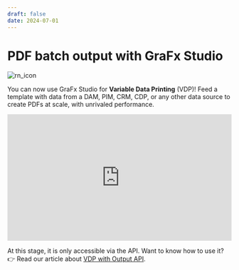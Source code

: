 ```yaml
---
draft: false
date: 2024-07-01
---
```


# PDF batch output with GraFx Studio

![rn_icon](https://chilipublishdocs.imgix.net/logos/CHILI_LOGOS_OK-10.svg)

You can now use GraFx Studio for **Variable Data Printing** (VDP)! Feed a template with data from a DAM, PIM, CRM, CDP, or any other data source to create PDFs at scale, with unrivaled performance.

<style type="text/css">
  .videoWrapper {
    position: relative;
    padding-bottom: 56.25%;
    height: 0;
    overflow: hidden;
}

.videoWrapper iframe {
    position: absolute;
    top: 0;
    left: 0;
    width: 100%;
    height: 100%;
}
</style>
<div class="videoWrapper">
<iframe src="https://www.youtube.com/embed/f6hQiLs--Q4?si=AXr9s-xZeXgjP7hm" title="YouTube video player" frameborder="0" allow="accelerometer; autoplay; clipboard-write; encrypted-media; gyroscope; picture-in-picture; web-share" referrerpolicy="strict-origin-when-cross-origin" allowfullscreen></iframe>
</div>

At this stage, it is only accessible via the API. Want to know how to use it? 👉 Read our article about [VDP with Output API](/GraFx-Developers/grafx-studio/supplementary-materials/variable-data-printing-with-output-api/).
